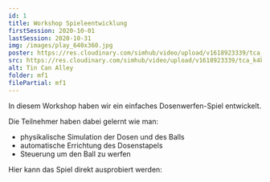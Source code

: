 ```yaml
---
id: 1
title: Workshop Spieleentwicklung
firstSession: 2020-10-01
lastSession: 2020-10-31
img: /images/play_640x360.jpg
poster: https://res.cloudinary.com/simhub/video/upload/v1618923339/tca_k4knav.jpg
src: https://res.cloudinary.com/simhub/video/upload/v1618923339/tca_k4knav.mp4
alt: Tin Can Alley
folder: mf1
filePartial: mf1
---
```

In diesem Workshop haben wir ein einfaches Dosenwerfen-Spiel entwickelt.

Die Teilnehmer haben dabei gelernt wie man:

* physikalische Simulation der Dosen und des Balls
* automatische Errichtung des Dosenstapels
* Steuerung um den Ball zu werfen

Hier kann das Spiel direkt ausprobiert werden: